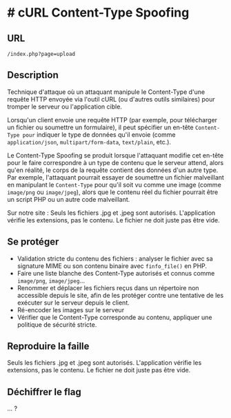 # # cURL Content-Type Spoofing


## URL

`/index.php?page=upload`

## Description

Technique d'attaque où un attaquant manipule le Content-Type d'une requête HTTP envoyée via l'outil cURL (ou d'autres outils similaires) pour tromper le serveur ou l'application cible.

Lorsqu'un client envoie une requête HTTP (par exemple, pour télécharger un fichier ou soumettre un formulaire), il peut spécifier un en-tête `Content-Type pour` indiquer le type de données qu'il envoie (comme `application/json`, `multipart/form-data`, `text/plain`, etc.).

Le Content-Type Spoofing se produit lorsque l'attaquant modifie cet en-tête pour le faire correspondre à un type de contenu que le serveur attend, alors qu'en réalité, le corps de la requête contient des données d'un autre type. Par exemple, l'attaquant pourrait essayer de soumettre un fichier malveillant en manipulant le `Content-Type` pour qu'il soit vu comme une image (comme `image/png` ou `image/jpeg`), alors que le contenu réel du fichier pourrait être un script PHP ou un autre code malveillant.

Sur notre site :
Seuls les fichiers .jpg et .jpeg sont autorisés.
L'application vérifie les extensions, pas le contenu.
Le fichier ne doit juste pas être vide.

## Se protéger

- Validation stricte du contenu des fichiers : analyser le fichier avec sa signature MIME ou son contenu binaire avec `finfo_file()` en PHP.
- Faire une liste blanche des Content-Type autorisés et connus comme `image/png`, `image/jpeg`...
- Renommer et déplacer les fichiers reçus dans un répertoire non accessible depuis le site, afin de les protéger contre une tentative de les exécuter sur le serveur depuis le client.
- Ré-encoder les images sur le serveur
- Vérifier que le Content-Type corresponde au contenu, appliquer une politique de sécurité stricte.

## Reproduire la faille

Seuls les fichiers .jpg et .jpeg sont autorisés.
L'application vérifie les extensions, pas le contenu.
Le fichier ne doit juste pas être vide.

## Déchiffrer le flag
... ?